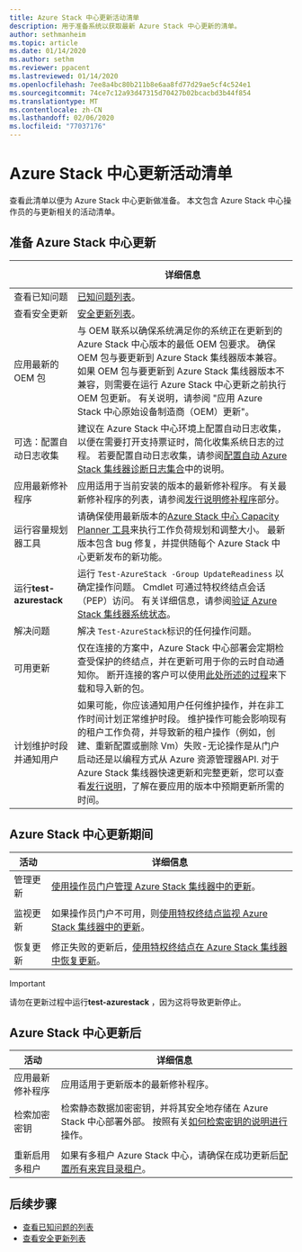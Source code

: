 ```yaml
---
title: Azure Stack 中心更新活动清单
description: 用于准备系统以获取最新 Azure Stack 中心更新的清单。
author: sethmanheim
ms.topic: article
ms.date: 01/14/2020
ms.author: sethm
ms.reviewer: ppacent
ms.lastreviewed: 01/14/2020
ms.openlocfilehash: 7ee8a4bc80b211b8e6aa8fd77d29ae5cf4c524e1
ms.sourcegitcommit: 74ce7c12a93d47315d70427b02bcacbd3b44f854
ms.translationtype: MT
ms.contentlocale: zh-CN
ms.lasthandoff: 02/06/2020
ms.locfileid: "77037176"
---
```

# <a name="azure-stack-hub-update-activity-checklist"></a>Azure Stack 中心更新活动清单

查看此清单以便为 Azure Stack 中心更新做准备。 本文包含 Azure Stack 中心操作员的与更新相关的活动清单。

## <a name="prepare-for-azure-stack-hub-update"></a>准备 Azure Stack 中心更新

| &nbsp; &nbsp; &nbsp; &nbsp; &nbsp; &nbsp; &nbsp; &nbsp; &nbsp; &nbsp; &nbsp; &nbsp; &nbsp; &nbsp; &nbsp; &nbsp; &nbsp; &nbsp; &nbsp; &nbsp; &nbsp; &nbsp;                   | 详细信息                                                   |
|------------------------------|-----------------------------------------------------------|
| 查看已知问题     | [已知问题列表](known-issues.md)。                |
| 查看安全更新 | [安全更新列表](release-notes-security-updates.md)。      |
| 应用最新的 OEM 包 | 与 OEM 联系以确保系统满足你的系统正在更新到的 Azure Stack 中心版本的最低 OEM 包要求。 确保 OEM 包与要更新到 Azure Stack 集线器版本兼容。 如果 OEM 包与要更新到 Azure Stack 集线器版本不兼容，则需要在运行 Azure Stack 中心更新之前执行 OEM 包更新。 有关说明，请参阅 "应用 Azure Stack 中心原始设备制造商（OEM）更新"。 |
| 可选：配置自动日志收集 | 建议在 Azure Stack 中心环境上配置自动日志收集，以便在需要打开支持票证时，简化收集系统日志的过程。 若要配置自动日志收集，请参阅[配置自动 Azure Stack 集线器诊断日志集合](azure-stack-configure-automatic-diagnostic-log-collection.md)中的说明。 |
| 应用最新修补程序 | 应用适用于当前安装的版本的最新修补程序。 有关最新修补程序的列表，请参阅[发行说明修补程序](release-notes.md)部分。 |
| 运行容量规划器工具 | 请确保使用最新版本的[Azure Stack 中心 Capacity Planner 工具](azure-stack-capacity-planning-overview.md)来执行工作负荷规划和调整大小。 最新版本包含 bug 修复，并提供随每个 Azure Stack 中心更新发布的新功能。 |
| 运行**test-azurestack** | 运行 `Test-AzureStack -Group UpdateReadiness` 以确定操作问题。 Cmdlet 可通过特权终结点会话（PEP）访问。 有关详细信息，请参阅[验证 Azure Stack 集线器系统状态](azure-stack-diagnostic-test.md)。 |
| 解决问题 | 解决 `Test-AzureStack`标识的任何操作问题。 |
| 可用更新 | 仅在连接的方案中，Azure Stack 中心部署会定期检查受保护的终结点，并在更新可用于你的云时自动通知你。 断开连接的客户可以使用[此处所述的过程](azure-stack-apply-updates.md)来下载和导入新的包。 |
| 计划维护时段并通知用户 | 如果可能，你应该通知用户任何维护操作，并在非工作时间计划正常维护时段。 维护操作可能会影响现有的租户工作负荷，并导致新的租户操作（例如，创建、重新配置或删除 Vm）失败-无论操作是从门户启动还是以编程方式从 Azure 资源管理器API. 对于 Azure Stack 集线器快速更新和完整更新，您可以查看[发行说明](release-notes.md)，了解在要应用的版本中预期更新所需的时间。 |

## <a name="during-azure-stack-hub-update"></a>Azure Stack 中心更新期间

| 活动 | 详细信息 |
|--------------------|------------------------------------------------------------------------------------------------------|
| 管理更新 |[使用操作员门户管理 Azure Stack 集线器中的更新](azure-stack-updates.md)。 |
|  |  |
| 监视更新 | 如果操作员门户不可用，则[使用特权终结点监视 Azure Stack 集线器中的更新](azure-stack-monitor-update.md)。 |
|  |  |
| 恢复更新 | 修正失败的更新后，[使用特权终结点在 Azure Stack 集线器中恢复更新](azure-stack-monitor-update.md)。 |

> [!IMPORTANT]  
> 请勿在更新过程中运行**test-azurestack** ，因为这将导致更新停止。

## <a name="after-azure-stack-hub-update"></a>Azure Stack 中心更新后

| 活动 | 详细信息 |
|--------------------------|----------------------------------------------------------------------------------------------------------------------------------------------------------------|
| 应用最新修补程序 | 应用适用于更新版本的最新修补程序。 |
| 检索加密密钥 | 检索静态数据加密密钥，并将其安全地存储在 Azure Stack 中心部署外部。 按照有关[如何检索密钥的说明进行](azure-stack-security-bitlocker.md)操作。 |
|  |  |
| 重新启用多租户 | 如果有多租户 Azure Stack 中心，请确保在成功更新后[配置所有来宾目录租户](azure-stack-enable-multitenancy.md#configure-guest-directory)。 |

## <a name="next-steps"></a>后续步骤

- [查看已知问题的列表](known-issues.md)
- [查看安全更新列表](release-notes-security-updates.md)
